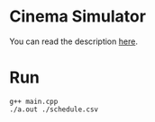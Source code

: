 # Cinema Simulator

You can read the description [here](Project1-Cinema/Description.pdf).

# Run
    g++ main.cpp
    ./a.out ./schedule.csv
